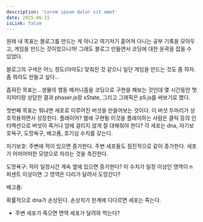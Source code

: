 ```yaml
---
description: 'Lorem ipsum dolor sit amet'
date: 2025-06-15
isLink: false
---
```


원래 내 목표는 블로그를 만드는 게 아니고 여기저기 흩어져 다니는 공부 기록을 모아두고, 게임을 만드는 것이었으니까!
그래도 블로그 만듦면서 코딩에 대한 윤곽을 잡을 수 있었다.

블로그의 구색은 어느 정도(아마도) 맞춰진 것 같으니 일단 게임을 만드는 것도 좀 하자. 좀 뭐라도 만들고 싶다...

좁혀진 목표는...생물의 행동 메커니즘을 코딩으로 구현을 해보는 것인데 몇 시간동안 챗지피티랑 상담한 결과
phaser.js랑 xState, 그리고 그래픽은 p5.js를 써보기로 했다.

첫번째 목표는 뭐냐면 세포로 이루어진 버섯을 만들어보는 것이다. 이 버섯 두마리가 상호작용하면서 성장한다.
플레이어? 웹에 구현될 이것을 플레이하는 사람은 클릭 등의 인터랙션으로 버섯이 죽거나 암에 걸리지 않게 잘 대해줘야 한다?
각 세포는 dna, 자기보호욕구, 도망욕구, 배고픔, 호기심 수치를 갖는다.

자기보호: 주변에 적이 있으면 증가한다. 주변 세포들도 점진적으로 같이 증가한다. 세포가 어떠어떠한 모양으로 자라는 것을 촉진한다.

도망욕구: 적이 일정시간 계속 옆에 있으면 증가한다? 이 수치가 일정 이상인 영역이 n퍼센트 이상이면 그 영역은 다리가 달려서 도망간다?

배고픔:

확률적으로 dna가 손상된다. 손상치가 한계에 다다르면 세포는 죽는다.

- 주변 세포가 죽으면 면역 세포가 달려와 먹는다?
